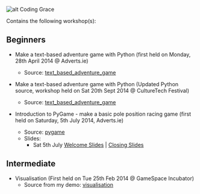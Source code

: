 ![alt Coding Grace](http://static.tumblr.com/f5a835f89cdea6f39d21d62ed5cc683f/mtdjmjz/oGsmom2bl/tumblr_static_coding_grace_mark_iismaller.png "Coding Grace")

Contains the following workshop(s):

## Beginners
* Make a text-based adventure game with Python (first held on Monday, 28th April 2014 @ Adverts.ie)
    - Source: [text_based_adventure_game](https://bitbucket.org/codinggrace/python-project-workshop/src/30f7c4e71ac5067f1494014051629d94b84fe12a/workshops/text_based_adventure_game/?at=default)

* Make a text-based adventure game with Python (Updated Python source, workshop held on Sat 20th Sept 2014 @ CultureTech Festival)
    - Source: [text_based_adventure_game](https://bitbucket.org/codinggrace/python-project-workshop/src/tip/workshops/text_based_adventure_game/?at=default)

* Introduction to PyGame - make a basic pole position racing game (first held on Saturday, 5th July 2014, Adverts.ie)
    - Source: [pygame](https://bitbucket.org/codinggrace/python-project-workshop/src/tip/workshops/pygame/?at=default)
    - Slides:
        * Sat 5th July [Welcome Slides](https://drive.google.com/file/d/0B8f9AuYUSSQtZXVXZ0R1VWFYRzg/edit?usp=sharing) | [Closing Slides](https://drive.google.com/file/d/0B8f9AuYUSSQtZlN5bGpPWlRZRjA/edit?usp=sharing)


## Intermediate
* Visualisation (First held on Tue 25th Feb 2014 @ GameSpace Incubator)
    - Source from my demo: [visualisation](https://bitbucket.org/codinggrace/python-project-workshop/src/tip/workshops/visualisation/?at=default)